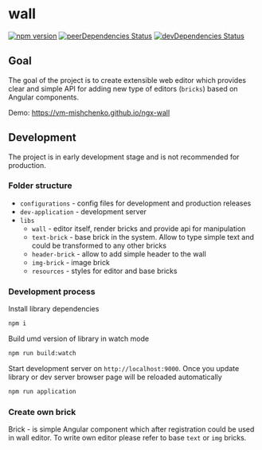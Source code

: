 # wall
[![npm version](https://badge.fury.io/js/ngx-wall.svg)](https://www.npmjs.com/package/ngx-wall)
[![peerDependencies Status](https://david-dm.org/vm-mishchenko/ngx-wall/peer-status.svg)](https://david-dm.org/vm-mishchenko/ngx-wall?type=peer)
[![devDependencies Status](https://david-dm.org/vm-mishchenko/ngx-wall/dev-status.svg)](https://david-dm.org/vm-mishchenko/ngx-wall?type=dev)

## Goal
The goal of the project is to create extensible web editor which provides clear and simple API for adding new type of editors (`bricks`) based on Angular components.

Demo: https://vm-mishchenko.github.io/ngx-wall

## Development
The project is in early development stage and is not recommended for production.


### Folder structure
 - `configurations` - config files for development and production releases
 - `dev-application` - development server
 - `libs`
    - `wall` - editor itself, render bricks and provide api for manipulation 
    - `text-brick` - base brick in the system. Allow to type simple text and could be transformed to any other bricks 
    - `header-brick` - allow to add simple header to the wall
    - `img-brick` - image brick
    - `resources` - styles for editor and base bricks

### Development process

Install library dependencies
``` bash
npm i
```

Build umd version of library in watch mode
``` bash
npm run build:watch
```

Start development server on `http://localhost:9000`. Once you update library or dev server browser page will be reloaded automatically 
``` bash
npm run application
```

### Create own brick
Brick - is simple Angular component which after registration could be used in wall editor.
To write own editor please refer to base `text` or `img` bricks.
